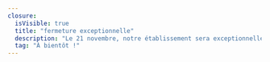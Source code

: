 ```yaml
---
closure:
  isVisible: true
  title: "fermeture exceptionnelle"
  description: "Le 21 novembre, notre établissement sera exceptionnellement fermé. Nous vous retrouverons dès le 22 novembre à partir de 11h30, Chez Nous !"
  tag: "À bientôt !"
---
```

